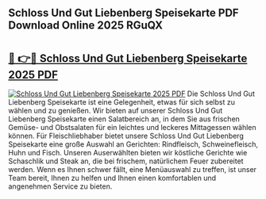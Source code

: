 ## Schloss Und Gut Liebenberg Speisekarte PDF Download Online 2025 RGuQX

# <h2><a href="http://gca2pjf.nevu.top/?p=Schloss+Und+Gut+Liebenberg+Speisekarte">🔗 👉🔴 Schloss Und Gut Liebenberg Speisekarte 2025 PDF</a></h2>

[![Schloss Und Gut Liebenberg Speisekarte 2025 PDF](https://i.imgur.com/dBaPXMq.png)](http://gca2pjf.nevu.top/?p=Schloss+Und+Gut+Liebenberg+Speisekarte)
Die Schloss Und Gut Liebenberg Speisekarte ist eine Gelegenheit, etwas für sich selbst zu wählen und zu genießen. Wir bieten auf unserer Schloss Und Gut Liebenberg Speisekarte einen Salatbereich an, in dem Sie aus frischen Gemüse- und Obstsalaten für ein leichtes und leckeres Mittagessen wählen können. Für Fleischliebhaber bietet unsere Schloss Und Gut Liebenberg Speisekarte eine große Auswahl an Gerichten: Rindfleisch, Schweinefleisch, Huhn und Fisch. Unseren Auserwählten bieten wir köstliche Gerichte wie Schaschlik und Steak an, die bei frischem, natürlichem Feuer zubereitet werden. Wenn es Ihnen schwer fällt, eine Menüauswahl zu treffen, ist unser Team bereit, Ihnen zu helfen und Ihnen einen komfortablen und angenehmen Service zu bieten.
